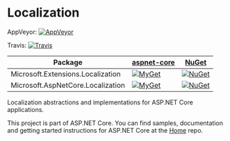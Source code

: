 Localization
==========
AppVeyor: [![AppVeyor](https://ci.appveyor.com/api/projects/status/omn0l2l3mfhfjjpp?svg=true)](https://ci.appveyor.com/project/aspnetci/Localization/branch/dev)

Travis:   [![Travis](https://travis-ci.org/aspnet/Localization.svg?branch=dev)](https://travis-ci.org/aspnet/Localization)

| Package | [aspnet-core](https://myget.org/gallery/aspnetcore-dev) | [NuGet](https://nuget.org) |
| ------- | ----------------------- | ----------------- |
| Microsoft.Extensions.Localization | [![MyGet](https://img.shields.io/dotnet.myget/aspnetcore-dev/vpre/Microsoft.Extensions.Localization.svg)](https://dotnet.myget.org/feed/aspnetcore-dev/package/nuget/Microsoft.Extensions.Localization) | [![NuGet](https://img.shields.io/nuget/v/Microsoft.Extensions.Localization.svg)](https://nuget.org/packages/Microsoft.Extensions.Localization) |
| Microsoft.AspNetCore.Localization | [![MyGet](https://img.shields.io/dotnet.myget/aspnetcore-dev/vpre/Microsoft.AspNetCore.Localization.svg)](https://dotnet.myget.org/feed/aspnetcore-dev/package/nuget/Microsoft.AspNetCore.Localization) | [![NuGet](https://img.shields.io/nuget/v/Microsoft.AspNetCore.Localization.svg)](https://nuget.org/packages/Microsoft.AspNetCore.Localization) |


Localization abstractions and implementations for ASP.NET Core applications.

This project is part of ASP.NET Core. You can find samples, documentation and getting started instructions for ASP.NET Core at the [Home](https://github.com/aspnet/home) repo.

